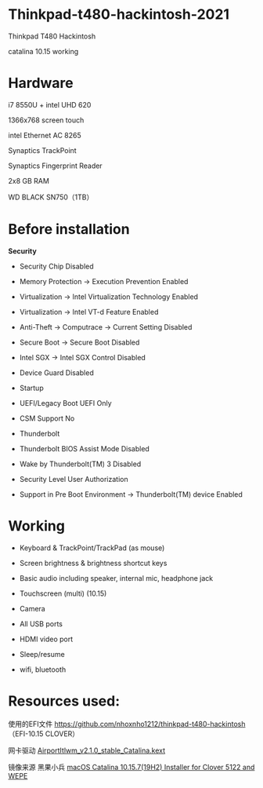 # Thinkpad-t480-hackintosh-2021
Thinkpad T480 Hackintosh

catalina 10.15 working

# Hardware 
i7 8550U + intel UHD 620  

1366x768 screen touch  

intel Ethernet AC 8265  

Synaptics TrackPoint  

Synaptics Fingerprint Reader  

2x8 GB RAM  

WD BLACK SN750（1TB）  

# Before installation

**Security**
* Security Chip Disabled
* Memory Protection -> Execution Prevention Enabled
* Virtualization -> Intel Virtualization Technology Enabled
* Virtualization -> Intel VT-d Feature Enabled
* Anti-Theft -> Computrace -> Current Setting Disabled
* Secure Boot -> Secure Boot Disabled
* Intel SGX -> Intel SGX Control Disabled
* Device Guard Disabled
* Startup

* UEFI/Legacy Boot UEFI Only
* CSM Support No
* Thunderbolt

* Thunderbolt BIOS Assist Mode Disabled
* Wake by Thunderbolt(TM) 3 Disabled
* Security Level User Authorization
* Support in Pre Boot Environment -> Thunderbolt(TM) device Enabled


# Working
* Keyboard & TrackPoint/TrackPad (as mouse)

* Screen brightness & brightness shortcut keys

* Basic audio including speaker, internal mic, headphone jack

* Touchscreen (multi) (10.15)

* Camera

* All USB ports

* HDMI video port

* Sleep/resume

* wifi, bluetooth

# Resources used:
使用的EFI文件 https://github.com/nhoxnho1212/thinkpad-t480-hackintosh （EFI-10.15 CLOVER）

网卡驱动 [AirportItlwm_v2.1.0_stable_Catalina.kext](https://github.com/OpenIntelWireless/itlwm/releases)

镜像来源  黑果小兵 [macOS Catalina 10.15.7(19H2) Installer for Clover 5122 and WEPE](https://blog.daliansky.net/WeChat-First-macOS-Catalina-10.15.7-19H15-official-version-Clover-5126-OC-WEPE-supports-both-INTEL-and-AMD-original-images.html)

